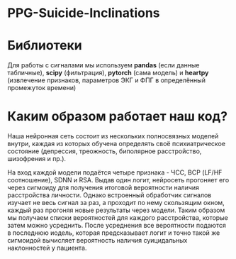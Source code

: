 # PPG-Suicide-Inclinations

# Библиотеки
Для работы с сигналами мы используем **pandas** (если данные табличные), **scipy** (фильтрация), **pytorch** (сама модель) и **heartpy** (извлечение признаков, параметров ЭКГ и ФПГ в определённый промежуток времени)

# Каким образом работает наш код?
Наша нейронная сеть состоит из нескольких полносвязных моделей внутри, каждая из которых обучена определять своё психиатрическое состояние (депрессия, треожность, биполярное расстройство, шизофрения и пр.).

На вход каждой модели подаётся четыре признака - ЧСС, ВСР (LF/HF соотношение), SDNN и RSA. Выдав один логит, нейросеть прогоняет его через сигмоиду для получения итоговой вероятности наличия расстройства личности.
Однако встроенный обработчик сигналов изучает не весь сигнал за раз, а проходит по нему скользящим окном, каждый раз прогоняя новые результаты через модели. Таким образом мы получаем списки вероятностей для каждого расстройства,
которые затем можно усреднить. После усреднения все вероятности подаются в последнюю иодель, которая предсказывает логит и точно такой же сигмоидой вычисляет вероятность наличия суицидальных наклонностей у пациента.
